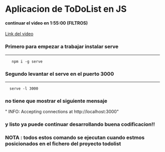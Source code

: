 # Aplicacion de ToDoList en JS

#### continuar el video en 1:55:00 (FILTROS)
[Link del video](https://www.youtube.com/watch?v=CSWnqdhN5vk&t=6900s)

### Primero para empezar a trabajar instalar serve
---------------------------------------------------------
```
   npm i -g serve
```

### Segundo levantar el serve en el puerto 3000
---------------------------------------------------------
```
  serve -l 3000
```
### no tiene que mostrar el siguiente mensaje
" INFO: Accepting connections at http://localhost:3000"

### y listo ya puede continuar desarrollando buena codificacion!!


### NOTA : todos estos comando se ejecutan cuando estmos posicionados en el fichero del proyecto todolist
